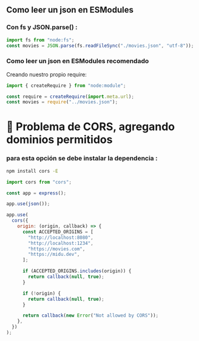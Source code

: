 ## Como leer un json en ESModules

### Con fs y JSON.parse() :

```javascript
import fs from "node:fs";
const movies = JSON.parse(fs.readFileSync("./movies.json", "utf-8"));
```

### Como leer un json en ESModules recomendado

<p>Creando nuestro propio require:</p>

```javascript
import { createRequire } from "node:module";

const require = createRequire(import.meta.url);
const movies = require("../movies.json");
```

# :rotating_light: Problema de CORS, agregando dominios permitidos

### para esta opción se debe instalar la dependencia :

```bash
npm install cors -E
```

```javascript
import cors from "cors";

const app = express();

app.use(json());

app.use(
  cors({
    origin: (origin, callback) => {
      const ACCEPTED_ORIGINS = [
        "http://localhost:8080",
        "http://localhost:1234",
        "https://movies.com",
        "https://midu.dev",
      ];

      if (ACCEPTED_ORIGINS.includes(origin)) {
        return callback(null, true);
      }

      if (!origin) {
        return callback(null, true);
      }

      return callback(new Error("Not allowed by CORS"));
    },
  })
);
```
